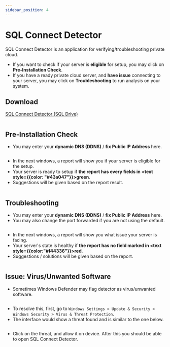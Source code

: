 ```yaml
---
sidebar_position: 4
---
```


# SQL Connect Detector

SQL Connect Detector is an application for verifying/troubleshooting private cloud.

- If you want to check if your server is **eligible** for setup, you may click on **Pre-Installation Check**.
- If you have a ready private cloud server, and **have issue** connecting to your server, you may click on **Troubleshooting** to run analysis on your system.

## Download

[SQL Connect Detector (SQL Drive)](https://drive.sql.com.my/s/fwfLT2MebPDJqMq)

<Image path="/img/private-cloud/sql-connect-detector-1.png"/>

## Pre-Installation Check

- You may enter your **dynamic DNS (DDNS)** / **fix Public IP Address** here.

<Image path="/img/private-cloud/sql-connect-detector-2.png"/>

- In the next windows, a report will show you if your server is eligible for the setup.
- Your server is ready to setup if **the report has every fields in <text style={{color: "#43a047"}}>green</text>**.
- Suggestions will be given based on the report result.

<Image path="/img/private-cloud/sql-connect-detector-3.png"/>

## Troubleshooting

- You may enter your **dynamic DNS (DDNS)** / **fix Public IP Address** here.
- You may also change the port forwarded if you are not using the default.

<Image path="/img/private-cloud/sql-connect-detector-4.png"/>

- In the next windows, a report will show you what issue your server is facing.
- Your server's state is healthy if **the report has no field marked in <text style={{color:"#f44336"}}>red</text>**.
- Suggestions / solutions will be given based on the report.

<Image path="/img/private-cloud/sql-connect-detector-5.png"/>

## Issue: Virus/Unwanted Software

- Sometimes Windows Defender may flag detector as virus/unwanted software.

<Image path="/img/private-cloud/sql-connect-detector-issue-1.png"/>

- To resolve this, first, go to `Windows Settings > Update & Security > Windows Security > Virus & Threat Protection`.
- The interface would show a threat found and is similar to the one below.

<Image path="/img/private-cloud/sql-connect-detector-issue-2.png"/>

- Click on the threat, and allow it on device. After this you should be able to open SQL Connect Detector.

<Image path="/img/private-cloud/sql-connect-detector-issue-3.png"/>
